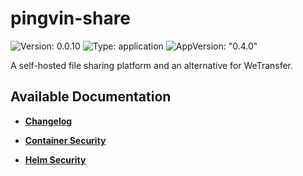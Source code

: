 # pingvin-share

![Version: 0.0.10](https://img.shields.io/badge/Version-0.0.10-informational?style=flat-square) ![Type: application](https://img.shields.io/badge/Type-application-informational?style=flat-square) ![AppVersion: "0.4.0"](https://img.shields.io/badge/AppVersion-"0.4.0"-informational?style=flat-square)

A self-hosted file sharing platform and an alternative for WeTransfer.

## Available Documentation

- [**Changelog**](CHANGELOG)

- [**Container Security**](container-security)

- [**Helm Security**](helm-security)

